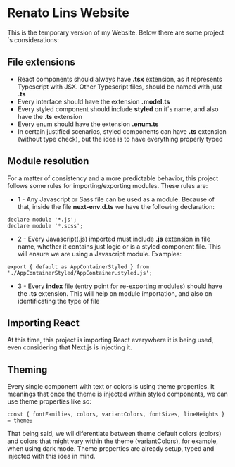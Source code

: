 # Renato Lins Website

This is the temporary version of my Website. Below there are some project´s considerations:

## File extensions

 * React components should always have __.tsx__ extension, as it represents Typescript with JSX. Other Typescript files, should be named with just __.ts__
 * Every interface should have the extension __.model.ts__
 * Every styled component should include __styled__ on it´s name, and also have the __.ts__ extension
 * Every enum should have the extension __.enum.ts__
 * In certain justified scenarios, styled components can have __.ts__ extension (without type check), but the idea is to have everything properly typed

## Module resolution

For a matter of consistency and a more predictable behavior, this project follows some rules for importing/exporting modules. These rules are:

* 1 - Any Javascript or Sass file can be used as a module. Because of that, inside the file __next-env.d.ts__ we have the following declaration: 

```
declare module '*.js';
declare module '*.scss';
```

* 2 - Every Javascript(.js) imported must include __.js__ extension in file name, whether it contains just logic or is a styled component file. This will ensure we are using a Javascript module. Examples:

```
export { default as AppContainerStyled } from './AppContainerStyled/AppContainer.styled.js';
```

* 3 - Every __index__ file (entry point for re-exporting modules) should have the __.ts__ extension. This will help on module importation, and also on identificating the type of file

## Importing React

At this time, this project is importing React everywhere it is being used, even considering that Next.js is injecting it.

## Theming

Every single component with text or colors is using theme properties. It meanings that once the theme is injected within styled components, we can use theme properties like so:

```
const { fontFamilies, colors, variantColors, fontSizes, lineHeights } = theme;
```
That being said, we wil diferentiate between theme default colors (colors) and colors that might vary within the theme (variantColors), for example, when using dark mode. Theme properties are already setup, typed and injected with this idea in mind.

